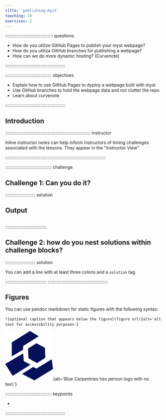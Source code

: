 ```yaml
---
title: 'publishing-myst'
teaching: 10
exercises: 2
---
```


:::::::::::::::::::::::::::::::::::::: questions 

- How do you utilize GitHub Pages to publish your myst webpage?
- How do you utiliza GitHub branches for publishing a webpage?
- How can we do more dynamic hosting? (Curvenote)

::::::::::::::::::::::::::::::::::::::::::::::::

::::::::::::::::::::::::::::::::::::: objectives

- Explain how to use GitHub Pages to dyploy a webpage built with myst
- Use GitHub branches to hold the webpage data and not clutter the repo
- Learn about curvenote

::::::::::::::::::::::::::::::::::::::::::::::::

## Introduction



:::::::::::::::::::::::::::::::::::::::::::::::::::::::::::::::::::: instructor

Inline instructor notes can help inform instructors of timing challenges
associated with the lessons. They appear in the "Instructor View"

::::::::::::::::::::::::::::::::::::::::::::::::::::::::::::::::::::::::::::::::

::::::::::::::::::::::::::::::::::::: challenge 

## Challenge 1: Can you do it?


:::::::::::::::::::::::: solution 

## Output
 
```output

```

:::::::::::::::::::::::::::::::::


## Challenge 2: how do you nest solutions within challenge blocks?

:::::::::::::::::::::::: solution 

You can add a line with at least three colons and a `solution` tag.

:::::::::::::::::::::::::::::::::
::::::::::::::::::::::::::::::::::::::::::::::::

## Figures

You can use pandoc markdown for static figures with the following syntax:

`![optional caption that appears below the figure](figure url){alt='alt text for
accessibility purposes'}`

![You belong in The Carpentries!](https://raw.githubusercontent.com/carpentries/logo/master/Badge_Carpentries.svg){alt='Blue Carpentries hex person logo with no text.'}



::::::::::::::::::::::::::::::::::::: keypoints 

- 

::::::::::::::::::::::::::::::::::::::::::::::::


